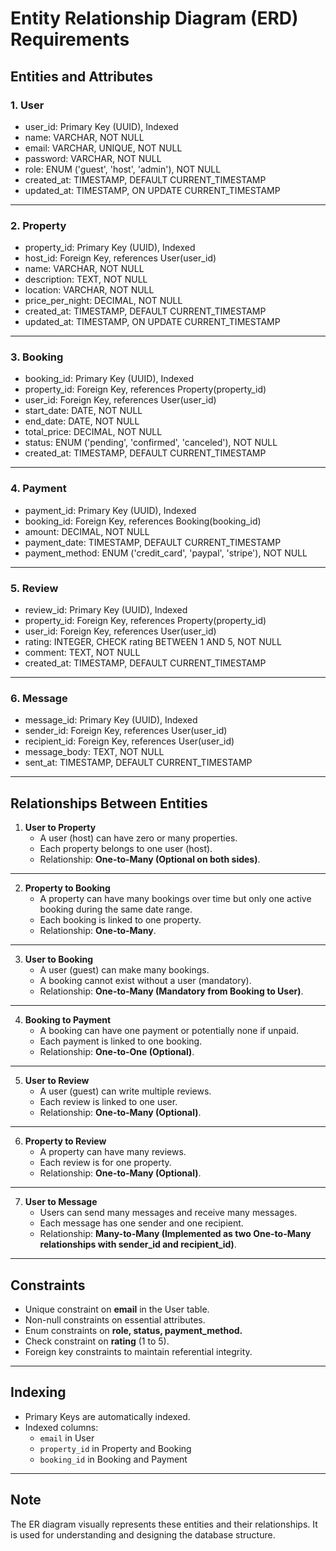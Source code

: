 # Entity Relationship Diagram (ERD) Requirements

## Entities and Attributes

### 1. User
- user_id: Primary Key (UUID), Indexed
- name: VARCHAR, NOT NULL
- email: VARCHAR, UNIQUE, NOT NULL
- password: VARCHAR, NOT NULL
- role: ENUM ('guest', 'host', 'admin'), NOT NULL
- created_at: TIMESTAMP, DEFAULT CURRENT_TIMESTAMP
- updated_at: TIMESTAMP, ON UPDATE CURRENT_TIMESTAMP

---

### 2. Property
- property_id: Primary Key (UUID), Indexed
- host_id: Foreign Key, references User(user_id)
- name: VARCHAR, NOT NULL
- description: TEXT, NOT NULL
- location: VARCHAR, NOT NULL
- price_per_night: DECIMAL, NOT NULL
- created_at: TIMESTAMP, DEFAULT CURRENT_TIMESTAMP
- updated_at: TIMESTAMP, ON UPDATE CURRENT_TIMESTAMP

---

### 3. Booking
- booking_id: Primary Key (UUID), Indexed
- property_id: Foreign Key, references Property(property_id)
- user_id: Foreign Key, references User(user_id)
- start_date: DATE, NOT NULL
- end_date: DATE, NOT NULL
- total_price: DECIMAL, NOT NULL
- status: ENUM ('pending', 'confirmed', 'canceled'), NOT NULL
- created_at: TIMESTAMP, DEFAULT CURRENT_TIMESTAMP

---

### 4. Payment
- payment_id: Primary Key (UUID), Indexed
- booking_id: Foreign Key, references Booking(booking_id)
- amount: DECIMAL, NOT NULL
- payment_date: TIMESTAMP, DEFAULT CURRENT_TIMESTAMP
- payment_method: ENUM ('credit_card', 'paypal', 'stripe'), NOT NULL

---

### 5. Review
- review_id: Primary Key (UUID), Indexed
- property_id: Foreign Key, references Property(property_id)
- user_id: Foreign Key, references User(user_id)
- rating: INTEGER, CHECK rating BETWEEN 1 AND 5, NOT NULL
- comment: TEXT, NOT NULL
- created_at: TIMESTAMP, DEFAULT CURRENT_TIMESTAMP

---

### 6. Message
- message_id: Primary Key (UUID), Indexed
- sender_id: Foreign Key, references User(user_id)
- recipient_id: Foreign Key, references User(user_id)
- message_body: TEXT, NOT NULL
- sent_at: TIMESTAMP, DEFAULT CURRENT_TIMESTAMP

---

## Relationships Between Entities

1. **User to Property**  
   - A user (host) can have zero or many properties.  
   - Each property belongs to one user (host).  
   - Relationship: **One-to-Many (Optional on both sides)**.

---

2. **Property to Booking**  
   - A property can have many bookings over time but only one active booking during the same date range.  
   - Each booking is linked to one property.  
   - Relationship: **One-to-Many**.

---

3. **User to Booking**  
   - A user (guest) can make many bookings.  
   - A booking cannot exist without a user (mandatory).  
   - Relationship: **One-to-Many (Mandatory from Booking to User)**.

---

4. **Booking to Payment**  
   - A booking can have one payment or potentially none if unpaid.  
   - Each payment is linked to one booking.  
   - Relationship: **One-to-One (Optional)**.

---

5. **User to Review**  
   - A user (guest) can write multiple reviews.  
   - Each review is linked to one user.  
   - Relationship: **One-to-Many (Optional)**.

---

6. **Property to Review**  
   - A property can have many reviews.  
   - Each review is for one property.  
   - Relationship: **One-to-Many (Optional)**.

---

7. **User to Message**  
   - Users can send many messages and receive many messages.  
   - Each message has one sender and one recipient.  
   - Relationship: **Many-to-Many (Implemented as two One-to-Many relationships with sender_id and recipient_id)**.

---

## Constraints

- Unique constraint on **email** in the User table.
- Non-null constraints on essential attributes.
- Enum constraints on **role, status, payment_method.**
- Check constraint on **rating** (1 to 5).
- Foreign key constraints to maintain referential integrity.

---

## Indexing

- Primary Keys are automatically indexed.
- Indexed columns:  
  - `email` in User  
  - `property_id` in Property and Booking  
  - `booking_id` in Booking and Payment

---

## Note

The ER diagram visually represents these entities and their relationships. It is used for understanding and designing the database structure.

